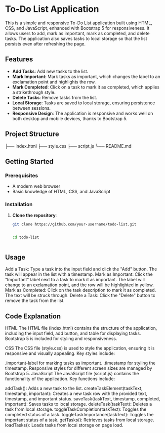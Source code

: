 # To-Do List Application

This is a simple and responsive To-Do List application built using HTML, CSS, and JavaScript, enhanced with Bootstrap 5 for responsiveness. It allows users to add, mark as important, mark as completed, and delete tasks. The application also saves tasks to local storage so that the list persists even after refreshing the page.

## Features

- **Add Tasks**: Add new tasks to the list.
- **Mark Important**: Mark tasks as important, which changes the label to an exclamation point and highlights the row.
- **Mark Completed**: Click on a task to mark it as completed, which applies a strikethrough style.
- **Delete Tasks**: Remove tasks from the list.
- **Local Storage**: Tasks are saved to local storage, ensuring persistence between sessions.
- **Responsive Design**: The application is responsive and works well on both desktop and mobile devices, thanks to Bootstrap 5.

## Project Structure
├── index.html
├── style.css
├── script.js
└── README.md


## Getting Started

### Prerequisites

- A modern web browser
- Basic knowledge of HTML, CSS, and JavaScript

### Installation

1. **Clone the repository**:
   ```bash
   git clone https://github.com/your-username/todo-list.git


   cd todo-list



## Usage
Add a Task: Type a task into the input field and click the "Add" button. The task will appear in the list with a timestamp.
Mark as Important: Click the "Important" label next to a task to mark it as important. The label will change to an exclamation point, and the row will be highlighted in yellow.
Mark as Completed: Click on the task description to mark it as completed. The text will be struck through.
Delete a Task: Click the "Delete" button to remove the task from the list.


## Code Explanation
HTML
The HTML file (index.html) contains the structure of the application, including the input field, add button, and table for displaying tasks. Bootstrap 5 is included for styling and responsiveness.

CSS
The CSS file (style.css) is used to style the application, ensuring it is responsive and visually appealing. Key styles include:

.important-label for marking tasks as important.
.timestamp for styling the timestamp.
Responsive styles for different screen sizes are managed by Bootstrap 5.
JavaScript
The JavaScript file (script.js) contains the functionality of the application. Key functions include:

addTask(): Adds a new task to the list.
createTaskElement(taskText, timestamp, important): Creates a new task row with the provided text, timestamp, and important status.
saveTask(taskText, timestamp, completed, important): Saves tasks to local storage.
deleteTask(taskText): Deletes a task from local storage.
toggleTaskCompletion(taskText): Toggles the completed status of a task.
toggleTaskImportance(taskText): Toggles the important status of a task.
getTasks(): Retrieves tasks from local storage.
loadTasks(): Loads tasks from local storage on page load.